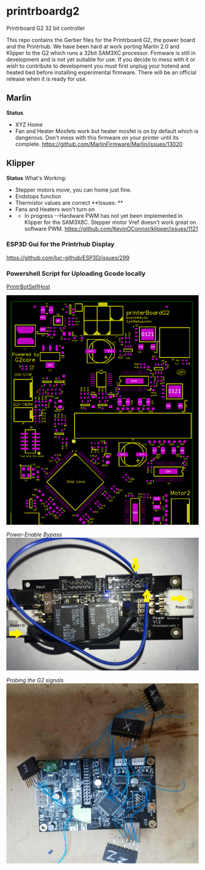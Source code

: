 # printrboardg2

Printrboard G2 32 bit controller

This repo contains the Gerber files for the Printrboard G2, the power board and the Printrhub.
We have been hard at work porting Marlin 2.0 and Klipper to the G2 which runs a 32bit SAM3XC processor.
Firmware is still in development and is not yet suitable for use. If you decide to mess with it or wish to contribute to development you must first unplug your hotend and heated bed before installing experimental firmware. There will be an official release when it is ready for use.

## Marlin
**Status**
* XYZ Home
* Fan and Heater Mosfets work but heater mosfet is on by default which is dangerous. Don't mess with this firmware on your printer until its complete.
https://github.com/MarlinFirmware/Marlin/issues/13020

## Klipper
**Status**
What's Working:
* Stepper motors move, you can home just fine.
* Endstops function
* Thermistor values are correct
**Issues: **
* Fans and Heaters won't turn on
* - In progress --Hardware PWM has not yet been implemented in Klipper for the SAM3X8C. Stepper motor Vref doesn't work great on software PWM.
https://github.com/KevinOConnor/klipper/issues/1121


### ESP3D Gui for the Printrhub Display
https://github.com/luc-github/ESP3D/issues/299

### Powershell Script for Uploading Gcode locally
[PrintrBotSelfHost](https://github.com/Printrbot/PrintrBotSelfHost)

![G2](g2%20elvis.PNG)

*Power-Enable Bypass*
![Power](Powerboard%20bypss.png)

*Probing the G2 signals*
![wires](probing.jpg)
